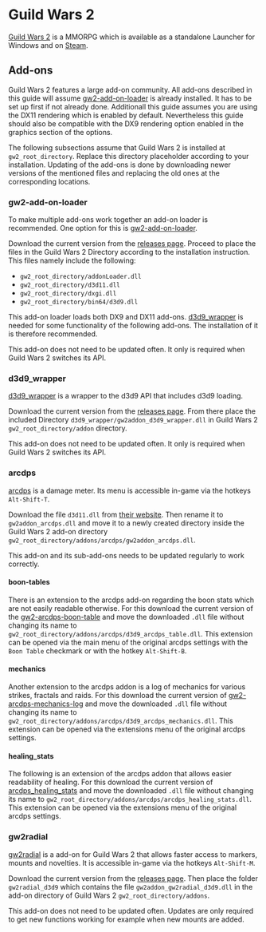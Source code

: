 # Guild Wars 2

[Guild Wars 2](https://www.guildwars2.com) is a MMORPG which is available as
a standalone Launcher for Windows and on [Steam](./steam.md).

## Add-ons

Guild Wars 2 features a large add-on community.
All add-ons described in this guide will assume
[gw2-add-on-loader](#gw2-add-on-loader) is already installed.
It has to be set up first if not already done.
Additionall this guide assumes you are using the DX11 rendering which is enabled
by default.
Nevertheless this guide should also be compatible with the DX9 rendering option
enabled in the graphics section of the options.

The following subsections assume that Guild Wars 2 is installed at
`gw2_root_directory`.
Replace this directory placeholder according to your installation.
Updating of the add-ons is done by downloading newer versions of the mentioned
files and replacing the old ones at the corresponding locations.

### gw2-add-on-loader

To make multiple add-ons work together an add-on loader is recommended.
One option for this is
[gw2-add-on-loader](https://github.com/gw2-addon-loader/loader-core).

Download the current version from the
[releases page](https://github.com/gw2-addon-loader/loader-core/releases).
Proceed to place the files in the Guild Wars 2 Directory according to the
installation instruction.
This files namely include the following:

- `gw2_root_directory/addonLoader.dll`
- `gw2_root_directory/d3d11.dll`
- `gw2_root_directory/dxgi.dll`
- `gw2_root_directory/bin64/d3d9.dll`

This add-on loader loads both DX9 and DX11 add-ons.
[d3d9_wrapper](#d3d9wrapper)  is needed for some functionality of the following
add-ons.
The installation of it is therefore recommended.

This add-on does not need to be updated often.
It only is required when Guild Wars 2 switches its API.

### d3d9_wrapper

[d3d9_wrapper](https://github.com/gw2-addon-loader/d3d9_wrapper) is a wrapper
to the d3d9 API that includes d3d9 loading.

Download the current version from the
[releases page](https://github.com/gw2-addon-loader/d3d9_wrapper/releases).
From there place the included Directory
`d3d9_wrapper/gw2addon_d3d9_wrapper.dll` in Guild Wars 2
`gw2_root_directory/addon` directory.

This add-on does not need to be updated often.
It only is required when Guild Wars 2 switches its API.

### arcdps

[arcdps](https://www.deltaconnected.com/arcdps/) is a damage meter.
Its menu is accessible in-game via the hotkeys `Alt-Shift-T`.

Download the file `d3d11.dll` from
[their website](https://www.deltaconnected.com/arcdps/x64/).
Then rename it to `gw2addon_arcdps.dll` and move it to a newly created
directory inside the Guild Wars 2 add-on directory
`gw2_root_directory/addons/arcdps/gw2addon_arcdps.dll`.

This add-on and its sub-add-ons needs to be updated regularly to work correctly.

#### boon-tables

There is an extension to the arcdps add-on regarding the boon stats which are
not easily readable otherwise.
For this download the current version of the
[gw2-arcdps-boon-table](https://github.com/knoxfighter/GW2-ArcDPS-Boon-Table/releases)
and move the downloaded `.dll` file without changing its name to
`gw2_root_directory/addons/arcdps/d3d9_arcdps_table.dll`.
This extension can be opened via the main menu of the original arcdps settings
with the `Boon Table` checkmark or with the hotkey `Alt-Shift-B`.

#### mechanics

Another extension to the arcdps addon is a log of mechanics for various
strikes, fractals and raids.
For this download the current version of
[gw2-arcdps-mechanics-log](https://github.com/knoxfighter/GW2-ArcDPS-Mechanics-Log/releases)
and move the downloaded `.dll` file without changing its name to
`gw2_root_directory/addons/arcdps/d3d9_arcdps_mechanics.dll`.
This extension can be opened via the extensions menu of the original arcdps
settings.

#### healing_stats

The following is an extension of the arcdps addon that allows easier readability
of healing.
For this download the current version of
[arcdps_healing_stats](https://github.com/Krappa322/arcdps_healing_stats/releases)
and move the downloaded `.dll` file without changing its name to
`gw2_root_directory/addons/arcdps/arcdps_healing_stats.dll`.
This extension can be opened via the extensions menu of the original arcdps
settings.

### gw2radial

[gw2radial](https://github.com/Friendly0Fire/GW2Radial) is a add-on for Guild
Wars 2 that allows faster access to markers, mounts and novelties.
It is accessible in-game via the hotkeys `Alt-Shift-M`.

Download the current version from the
[releases page](https://github.com/gw2-addon-loader/GW2Radial/releases).
Then place the folder `gw2radial_d3d9` which contains the file
`gw2addon_gw2radial_d3d9.dll` in the add-on directory of Guild Wars 2
`gw2_root_directory/addons`.

This add-on does not need to be updated often.
Updates are only required to get new functions working for example when new
mounts are added.
